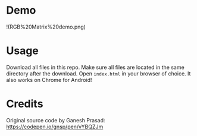 # Demo
!(RGB%20Matrix%20demo.png)

# Usage
Download all files in this repo. Make sure all files are located in the same directory after the download.
Open `index.html` in your browser of choice. It also works on Chrome for Android!

# Credits
Original source code by Ganesh Prasad: https://codepen.io/gnsp/pen/vYBQZJm
